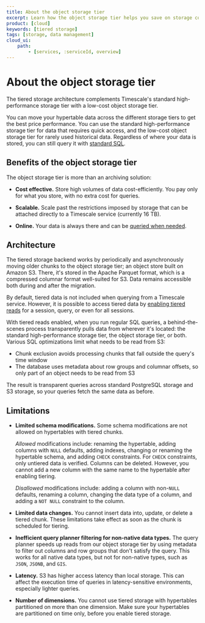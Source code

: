 ```yaml
---
title: About the object storage tier
excerpt: Learn how the object storage tier helps you save on storage costs
product: [cloud]
keywords: [tiered storage]
tags: [storage, data management]
cloud_ui:
    path:
        - [services, :serviceId, overview]
---
```


# About the object storage tier

The tiered storage architecture complements Timescale's standard high-performance storage tier with a low-cost object storage tier.

You can move your hypertable data across the different storage tiers to get the best price performance.
You can use the standard high-performance storage tier for data that requires quick access,
and the low-cost object storage tier for rarely used historical data. 
Regardless of where your data is stored, you can still query it with
[standard SQL][querying-tiered-data].


## Benefits of the object storage tier

The object storage tier is more than an archiving solution:

*   **Cost effective.** Store high volumes of data cost-efficiently.
    You pay only for what you store, with no extra cost for queries.

*   **Scalable.**  Scale past the restrictions imposed by storage that can be attached
    directly to a Timescale service (currently 16 TB).

*   **Online.**  Your data is always there and can be [queried when needed][querying-tiered-data]. 

## Architecture

The tiered storage backend works by periodically and asynchronously moving older chunks to the object storage tier;
an object store built on Amazon S3.
There, it's stored in the Apache Parquet format, which is a compressed
columnar format well-suited for S3. Data remains accessible both during and after the migration.

By default, tiered data is not included when querying from a Timescale service. 
However, it is possible to access tiered data by [enabling tiered reads][querying-tiered-data] for a session, query, or even for all sessions.   

With tiered reads enabled, when you run regular SQL queries, a behind-the-scenes process transparently
pulls data from wherever it's located: the standard high-performance storage tier, the object storage tier, or both.
Various SQL optimizations limit what needs to be read from S3:

*   Chunk exclusion avoids processing chunks that fall outside the query's time window
*   The database uses metadata about row groups and columnar offsets, so only
    part of an object needs to be read from S3

The result is transparent queries across standard PostgreSQL storage and S3
storage, so your queries fetch the same data as before.

## Limitations

*   **Limited schema modifications.** Some schema modifications are not allowed
    on hypertables with tiered chunks.

    _Allowed_ modifications include: renaming the hypertable, adding columns
    with `NULL` defaults, adding indexes, changing or renaming the hypertable
    schema, and adding `CHECK` constraints. For `CHECK` constraints, only
    untiered data is verified.
    Columns can be deleted. However, you cannot add a new column with the same
    name to the hypertable after enabling tiering.

    _Disallowed_ modifications include: adding a column with non-`NULL`
    defaults, renaming a column, changing the data type of a
    column, and adding a `NOT NULL` constraint to the column.

*   **Limited data changes.** You cannot insert data into, update, or delete a
    tiered chunk. These limitations take effect as soon as the chunk is
    scheduled for tiering. 

*   **Inefficient query planner filtering for non-native data types.** The query
    planner speeds up reads from our object storage tier by using metadata
    to filter out columns and row groups that don't satisfy the query. This works for all
    native data types, but not for non-native types, such as `JSON`, `JSONB`,
    and `GIS`.

*   **Latency.** S3 has higher access latency than local storage. This can affect the
    execution time of queries in latency-sensitive environments, especially
    lighter queries.

*   **Number of dimensions.** You cannot use tiered storage with hypertables
    partitioned on more than one dimension. Make sure your hypertables are
    partitioned on time only, before you enable tiered storage.

[blog-data-tiering]: https://www.timescale.com/blog/expanding-the-boundaries-of-postgresql-announcing-a-bottomless-consumption-based-object-storage-layer-built-on-amazon-s3/
[querying-tiered-data]: /use-timescale/:currentVersion:/data-tiering/querying-tiered-data/

